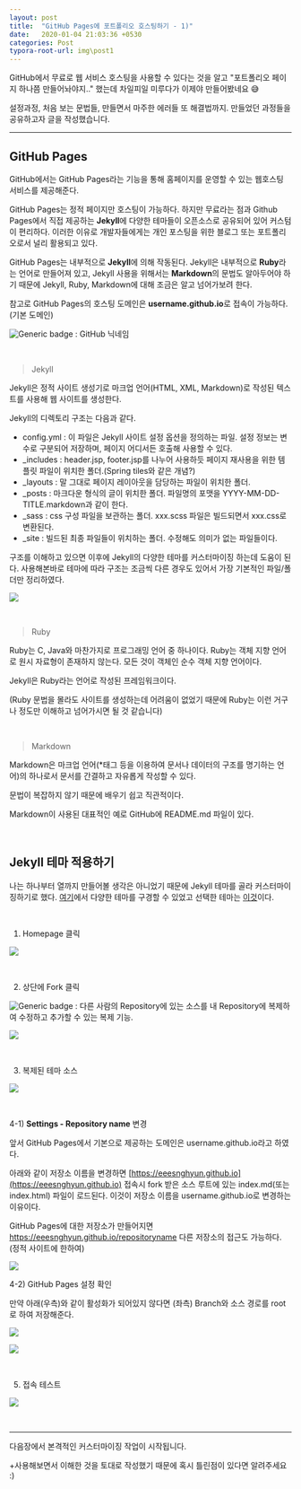 ```yaml
---
layout: post
title:  "GitHub Pages에 포트폴리오 호스팅하기 - 1)"
date:   2020-01-04 21:03:36 +0530
categories: Post
typora-root-url: img\post1
---
```

GitHub에서 무료로 웹 서비스 호스팅을 사용할 수 있다는 것을 알고 "포트폴리오 페이지 하나쯤 만들어놔야지.." 했는데 차일피일 미루다가 이제야 만들어봤네요 :sweat_smile:



설정과정, 처음 보는 문법들, 만들면서 마주한 에러들 또 해결법까지. 만들었던 과정들을 공유하고자 글을 작성했습니다.

------

## GitHub Pages

GitHub에서는 GitHub Pages라는 기능을 통해 홈페이지를 운영할 수 있는 웹호스팅 서비스를 제공해준다.

GitHub Pages는 정적 페이지만 호스팅이 가능하다. 하지만 무료라는 점과 Github Pages에서 직접 제공하는 **Jekyll**에 다양한 테마들이 오픈소스로 공유되어 있어 커스텀이 편리하다. 이러한 이유로 개발자들에게는 개인 포스팅을 위한 블로그 또는 포트폴리오로서 널리 활용되고 있다.



GitHub Pages는 내부적으로 **Jekyll**에 의해 작동된다.  Jekyll은 내부적으로 **Ruby**라는 언어로 만들어져 있고, Jekyll 사용을 위해서는 **Markdown**의 문법도 알아두어야 하기 때문에 Jekyll, Ruby, Markdown에 대해 조금은 알고 넘어가보려 한다.



참고로 GitHub Pages의 호스팅 도메인은 **username.github.io**로 접속이 가능하다.(기본 도메인)

![Generic badge](https://img.shields.io/badge/-username-2E4DA7?style=flat) : GitHub 닉네임

<br>

>  Jekyll

Jekyll은 정적 사이트 생성기로 마크업 언어(HTML, XML, Markdown)로 작성된 텍스트를 사용해 웹 사이트를 생성한다.

Jekyll의 디렉토리 구조는 다음과 같다. 

* config.yml : 이 파일은 Jekyll 사이트 설정 옵션을 정의하는 파일. 설정 정보는 변수로 구분되어 저장하며, 페이지 어디서든 호출해 사용할 수 있다.
* _includes : header.jsp, footer.jsp를 나누어 사용하듯 페이지 재사용을 위한 템플릿 파일이 위치한 폴더.(Spring tiles와 같은 개념?)
* _layouts : 말 그대로 페이지 레이아웃을 담당하는 파일이 위치한 폴더.
* _posts : 마크다운 형식의 글이 위치한 폴더. 파일명의 포맷을 YYYY-MM-DD-TITLE.markdown과 같이 한다.
* _sass : css 구성 파일을 보관하는 폴더. xxx.scss 파일은 빌드되면서 xxx.css로 변환된다.
* _site : 빌드된 최종 파일들이 위치하는 폴더. 수정해도 의미가 없는 파일들이다.

구조를 이해하고 있으면 이후에 Jekyll의 다양한 테마를 커스터마이징 하는데 도움이 된다. 사용해본바로 테마에 따라 구조는 조금씩 다른 경우도 있어서 가장 기본적인 파일/폴더만 정리하였다.

![](/assets/img/post1/post1_img1.png)

<br>

> Ruby

Ruby는 C, Java와 마찬가지로 프로그래밍 언어 중 하나이다. Ruby는 객체 지향 언어로 원시 자료형이 존재하지 않는다. 모든 것이 객체인 순수 객체 지향 언어이다.



Jekyll은 Ruby라는 언어로 작성된 프레임워크이다.

(Ruby 문법을 몰라도 사이트를 생성하는데 어려움이 없었기 때문에 Ruby는 이런 거구나 정도만 이해하고 넘어가시면 될 것 같습니다)

<br>

> Markdown

Markdown은 마크업 언어(*태그 등을 이용하여 문서나 데이터의 구조를 명기하는 언어)의 하나로서 문서를 간결하고 자유롭게 작성할 수 있다.

문법이 복잡하지 않기 때문에 배우기 쉽고 직관적이다.



Markdown이 사용된 대표적인 예로 GitHub에 README.md 파일이 있다.

<br>

## Jekyll 테마 적용하기

나는 하나부터 열까지 만들어볼 생각은 아니었기 때문에 Jekyll 테마를 골라 커스터마이징하기로 했다. [여기](http://jekyllthemes.org/)에서 다양한 테마를 구경할 수 있었고 선택한 테마는 [이것](http://jekyllthemes.org/themes/PlainWhite-Jekyll/)이다.

<br>

1) Homepage 클릭

![](/assets/img/post1/post1_img2.png)

<br>

2) 상단에 Fork 클릭

![Generic badge](https://img.shields.io/badge/-fork-2E4DA7?style=flat) : 다른 사람의 Repository에 있는 소스를 내 Repository에 복제하여 수정하고 추가할 수 있는 복제 기능.

![](/assets/img/post1/post1_img3.png)

<br>

3) 복제된 테마 소스

![](/assets/img/post1/post1_img4.png)

<br>

4-1) **Settings - Repository name** 변경

앞서 GitHub Pages에서 기본으로 제공하는 도메인은 username.github.io라고 하였다.

아래와 같이 저장소 이름을 변경하면 [https://eeesnghyun.github.io](https://eeesnghyun.github.io) 접속시 fork 받은 소스 루트에 있는 index.md(또는 index.html) 파일이 로드된다. 이것이 저장소 이름을 username.github.io로 변경하는 이유이다.



GitHub Pages에 대한 저장소가 만들어지면 https://eeesnghyun.github.io/repositoryname 다른 저장소의 접근도 가능하다.(정적 사이트에 한하여)

![](/assets/img/post1/post1_img5.png)



4-2) GitHub Pages 설정 확인

만약 아래(우측)와 같이 활성화가 되어있지 않다면 (좌측) Branch와 소스 경로를 root로 하여 저장해준다.

![](/assets/img/post1/post1_img6.png)

![](/assets/img/post1/post1_img7.png)

<br>

5) 접속 테스트

![](/assets/img/post1/post1_img8.png)

<br>

------

다음장에서 본격적인 커스터마이징 작업이 시작됩니다.

+사용해보면서 이해한 것을 토대로 작성했기 때문에 혹시 틀린점이 있다면 알려주세요 :)